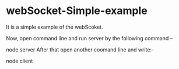 # webSocket-Simple-example
It is a simple example of the webScoket.

Now, open command line and run server by the following command –

node server
After that open another coomand line and write:-

node client
